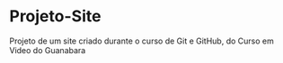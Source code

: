 # Projeto-Site
 Projeto de um site criado durante o curso de Git e GitHub, do Curso em Video do Guanabara
